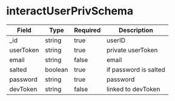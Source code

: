 # interactUserPrivSchema
| Field | Type | Required | Description |
| -- | -- | -- | -- |
| _id | string | true | userID |
| userToken | string | true | private userToken |
| email | string | false | email |
| salted | boolean | true | if password is salted |
| password | string | true | password |
| devToken | string | false | linked to devToken |
